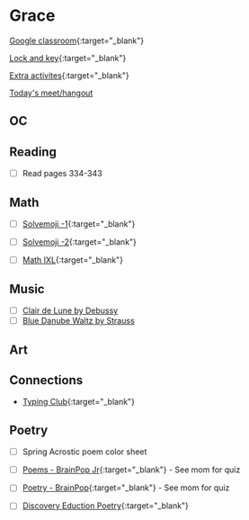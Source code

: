 # Grace

[Google classroom](https://classroom.google.com/){:target="_blank"}

[Lock and key](https://www.ahschools.us/sign-in){:target="_blank"}

[Extra activites](Grace_extra){:target="_blank"}

[Today's meet/hangout](meet.google.com/gsn-vzmt-uny)


## OC


## Reading
- [ ] Read pages 334-343

## Math

- [ ] [Solvemoji -1](https://www.solvemoji.com/Puzzle/Puzzle/26992/){:target="_blank"}
- [ ] [Solvemoji -2](https://www.solvemoji.com/Puzzle/Puzzle/22989/){:target="_blank"}
- [ ] [Math IXL](https://www.ixl.com/math/grade-3){:target="_blank"}


## Music
- [ ] [Clair de Lune by Debussy](https://www.youtube.com/watch?v=CvFH_6DNRCY)
- [ ] [Blue Danube Waltz by Strauss](https://www.youtube.com/watch?v=IDaJ7rFg66A)

## Art


## Connections
 - [Typing Club](https://s.typingclub.com/sportal/){:target="_blank"}

## Poetry
 - [ ] Spring Acrostic poem color sheet
 - [ ] [Poems - BrainPop Jr](https://jr.brainpop.com/readingandwriting/writing/poems/){:target="_blank"} - See mom for quiz
 - [ ] [Poetry - BrainPop](https://www.brainpop.com/english/writing/poetry/){:target="_blank"} - See mom for quiz
 - [ ] [Discovery Eduction Poetry](https://app.discoveryeducation.com/learn/channels/channel/9d96e0d4-58c2-46f1-b62b-fba74ed89a21){:target="_blank"}

